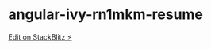 # angular-ivy-rn1mkm-resume

[Edit on StackBlitz ⚡️](https://stackblitz.com/edit/angular-ivy-rn1mkm-resume)